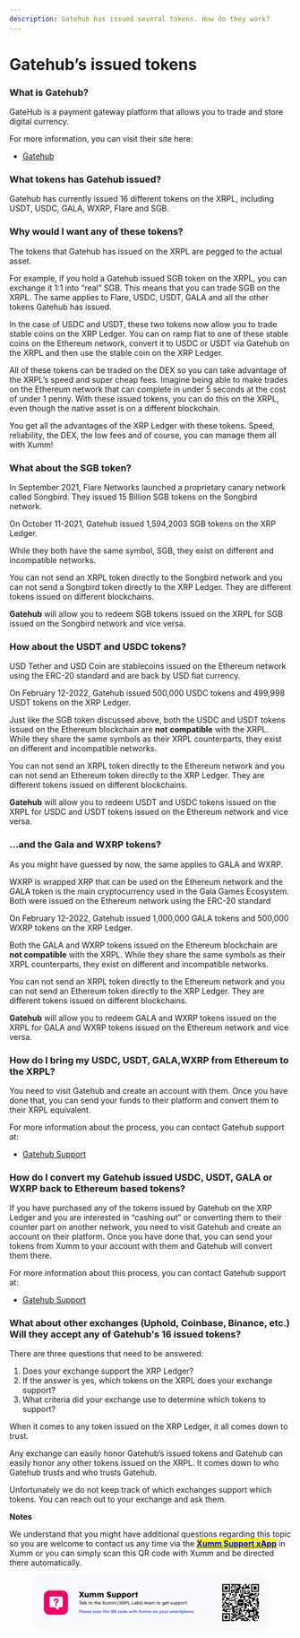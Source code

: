 ```yaml
---
description: Gatehub has issued several tokens. How do they work?
---
```


# Gatehub’s issued tokens

### **What is Gatehub?**

GateHub is a payment gateway platform that allows you to trade and store digital currency.&#x20;

For more information, you can visit their site here:

* [Gatehub](https://gatehub.net/)

### **What tokens has Gatehub issued?**

Gatehub has currently issued 16 different tokens on the XRPL, including USDT, USDC, GALA, WXRP, Flare and SGB.

### **Why would I want any of these tokens?**&#x20;

The tokens that Gatehub has issued on the XRPL are pegged to the actual asset.

For example, if you hold a Gatehub issued SGB token on the XRPL, you can exchange it 1:1 into “real” SGB. This means that you can trade SGB on the XRPL. The same applies to Flare, USDC, USDT, GALA and all the other tokens Gatehub has issued.

In the case of USDC and USDT, these two tokens now allow you to trade stable coins on the XRP Ledger. You can on ramp fiat to one of these stable coins on the Ethereum network, convert it to USDC or USDT via Gatehub on the XRPL and then use the stable coin on the XRP Ledger.

All of these tokens can be traded on the DEX so you can take advantage of the XRPL’s speed and super cheap fees. Imagine being able to make trades on the Ethereum network that can complete in under 5 seconds at the cost of under 1 penny. With these issued tokens, you can do this on the XRPL, even though the native asset is on a different blockchain.

You get all the advantages of the XRP Ledger with these tokens. Speed, reliability, the DEX, the low fees and of course, you can manage them all with Xumm!

### **What about the SGB token?**

In September 2021, Flare Networks launched a proprietary canary network called Songbird. They issued 15 Billion SGB tokens on the Songbird network.

On October 11-2021, Gatehub issued 1,594,2003 SGB tokens on the XRP Ledger.

While they both have the same symbol, SGB, they exist on different and incompatible networks.

You can not send an XRPL token directly to the Songbird network and you can not send a Songbird token directly to the XRP Ledger. They are different tokens issued on different blockchains.

**Gatehub** will allow you to redeem SGB tokens issued on the XRPL for SGB issued on the Songbird network and vice versa.

### **How about the USDT and USDC tokens?**

USD Tether and USD Coin are stablecoins issued on the Ethereum network using the ERC-20 standard and are back by USD fiat currency.

On February 12-2022, Gatehub issued 500,000 USDC tokens and 499,998 USDT tokens on the XRP Ledger.

Just like the SGB token discussed above, both the USDC and USDT tokens issued on the Ethereum blockchain are **not** **compatible** with the XRPL. While they share the same symbols as their XRPL counterparts, they exist on different and incompatible networks.

You can not send an XRPL token directly to the Ethereum network and you can not send an Ethereum token directly to the XRP Ledger. They are different tokens issued on different blockchains.

**Gatehub** will allow you to redeem USDT and USDC tokens issued on the XRPL for USDC and USDT tokens issued on the Ethereum network and vice versa.

### **…and the Gala and WXRP tokens?**

As you might have guessed by now, the same applies to GALA and WXRP.

WXRP is wrapped XRP that can be used on the Ethereum network and the GALA token is the main cryptocurrency used in the Gala Games Ecosystem. Both were issued on the Ethereum network using the ERC-20 standard

On February 12-2022, Gatehub issued 1,000,000 GALA tokens and 500,000 WXRP tokens on the XRP Ledger.

Both the GALA and WXRP tokens issued on the Ethereum blockchain are **not compatible** with the XRPL. While they share the same symbols as their XRPL counterparts, they exist on different and incompatible networks.

You can not send an XRPL token directly to the Ethereum network and you can not send an Ethereum token directly to the XRP Ledger. They are different tokens issued on different blockchains.

**Gatehub** will allow you to redeem GALA and WXRP tokens issued on the XRPL for GALA and WXRP tokens issued on the Ethereum network and vice versa.

### **How do I bring my** **USDC, USDT, GALA,WXRP from Ethereum to the XRPL?**

You need to visit Gatehub and create an account with them. Once you have done that, you can send your funds to their platform and convert them to their XRPL equivalent.

For more information about the process, you can contact Gatehub support at:

* [Gatehub Support](https://support.gatehub.net/hc/en-us)

### **How do I convert my Gatehub issued USDC, USDT, GALA or WXRP back to Ethereum based tokens?**

If you have purchased any of the tokens issued by Gatehub on the XRP Ledger and you are interested in “cashing out” or converting them to their counter part on another network, you need to visit Gatehub and create an account on their platform. Once you have done that, you can send your tokens from Xumm to your account with them and Gatehub will convert them there.

For more information about this process, you can contact Gatehub support at:

* [Gatehub Support](https://support.gatehub.net/hc/en-us)

### **What about other exchanges (Uphold, Coinbase, Binance, etc.) Will they accept any of Gatehub's 16 issued tokens?**

There are three questions that need to be answered:

1. Does your exchange support the XRP Ledger?
2. If the answer is yes, which tokens on the XRPL does your exchange support?
3. What criteria did your exchange use to determine which tokens to support?

When it comes to any token issued on the XRP Ledger, it all comes down to trust.

Any exchange can easily honor Gatehub’s issued tokens and Gatehub can easily honor any other tokens issued on the XRPL. It comes down to who Gatehub trusts and who trusts Gatehub.

Unfortunately we do not keep track of which exchanges support which tokens.  You can reach out to your exchange and ask them.



**Notes**

We understand that you might have additional questions regarding this topic so you are welcome to contact us any time via the [<mark style="color:blue;">**Xumm Support xApp**</mark>](https://xumm.app/detect/xapp:xumm.support?ref=helpcenter) in Xumm or you can simply scan this QR code with Xumm and be directed there automatically.

<figure><img src="../.gitbook/assets/Support banner Xumm.png" alt=""><figcaption></figcaption></figure>
